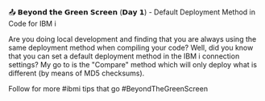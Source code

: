 📤 𝗕𝗲𝘆𝗼𝗻𝗱 𝘁𝗵𝗲 𝗚𝗿𝗲𝗲𝗻 𝗦𝗰𝗿𝗲𝗲𝗻 (𝗗𝗮𝘆 𝟭) - Default Deployment Method in Code for IBM i

Are you doing local development and finding that you are always using the same deployment method when compiling your code? Well, did you know that you can set a default deployment method in the IBM i connection settings? My go to is the "Compare" method which will only deploy what is different (by means of MD5 checksums).

Follow for more #ibmi tips that go #BeyondTheGreenScreen